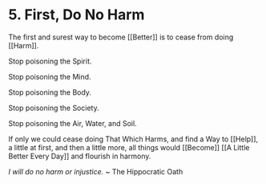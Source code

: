 # 5. First, Do No Harm
The first and surest way to become [[Better]] is to cease from doing [[Harm]]. 

Stop poisoning the Spirit. 

Stop poisoning the Mind. 

Stop poisoning the Body. 

Stop poisoning the Society. 

Stop poisoning the Air, Water, and Soil. 

If only we could cease doing That Which Harms, and find a Way to [[Help]], a little at first, and then a little more, all things would [[Become]] [[A Little Better Every Day]] and flourish in harmony. 

_I will do no harm or injustice._ ~ The Hippocratic Oath